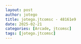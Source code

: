 ```yaml
---
layout: post
author: jotego
title: jotego.jtcomsc - 48161e9
date: 2025-02-21
categories: [Arcade, jtcomsc]
tags: [jotego.jtcomsc]
---
```


